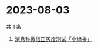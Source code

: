 # 2023-08-03

共 1 条

<!-- BEGIN ZHIHUSEARCH -->
<!-- 最后更新时间 Thu Aug 03 2023 01:05:20 GMT+0800 (China Standard Time) -->
1. [消息称微信正灰度测试「小绿书」](https://www.zhihu.com/search?q=消息称微信正灰度测试「小绿书」)
<!-- END ZHIHUSEARCH -->
